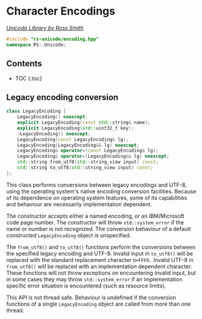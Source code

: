 # Character Encodings

_[Unicode Library by Ross Smith](index.html)_

```c++
#include "rs-unicode/encoding.hpp"
namespace RS::Unicode;
```

## Contents

* TOC
{:toc}

## Legacy encoding conversion

```c++
class LegacyEncoding {
    LegacyEncoding() noexcept;
    explicit LegacyEncoding(const std::string& name);
    explicit LegacyEncoding(std::uint32_t key);
    ~LegacyEncoding() noexcept;
    LegacyEncoding(const LegacyEncoding& lg);
    LegacyEncoding(LegacyEncoding&& lg) noexcept;
    LegacyEncoding& operator=(const LegacyEncoding& lg);
    LegacyEncoding& operator=(LegacyEncoding&& lg) noexcept;
    std::string from_utf8(std::string_view input) const;
    std::string to_utf8(std::string_view input) const;
};
```

This class performs conversions between legacy encodings and UTF-8, using the
operating system's native encoding conversion facilities. Because of its
dependence on operating system features, some of its capabilities and
behaviour are necessarily implementation dependent.

The constructor accepts either a named encoding, or an IBM/Microsoft code page
number. The constructor will throw `std::system_error` if the name or number
is not recognized. The conversion behaviour of a default constructed
`LegacyEncoding` object is unspecified.

The `from_utf8()` and `to_utf8()` functions perform the conversions between
the specified legacy encoding and UTF-8. Invalid input in `to_utf8()` will be
replaced with the standard replacement character `U+FFFD.` Invalid UTF-8 in
`from_utf8()` will be replaced with an implementation dependent character.
These functions will not throw exceptions on encountering invalid input, but
in some cases they may throw `std::system_error` if an implementation
specific error situation is encountered (such as resource limits).

This API is not thread safe. Behaviour is undefined if the conversion
functions of a single `LegacyEncoding` object are called from more than one
thread.
